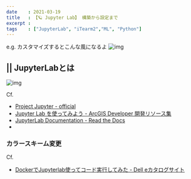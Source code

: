 ```yaml
---
date    : 2021-03-19
title   : 【🪐 Jupyter Lab】 構築から設定まで
excerpt :
tags    : ["JupyterLab", "iTearm2","ML", "Python"]
---
```


e.g. カスタマイズするとこんな風になるよ
![img](https://i.gyazo.com/b7016b12af41535a8cf2776804697717.png)


## || JupyterLabとは
![img](https://i.gyazo.com/a4eff2226c81f4d5ec6e181e890c25ba.png)
>



Cf.
* [Project Jupyter - official](https://jupyter.org/)
* [Jupyter Lab を使ってみよう - ArcGIS Developer 開発リソース集](https://esrijapan.github.io/arcgis-dev-resources/tips/python/python-api-jnlabsetup/)
* [JupyterLab Documentation - Read the Docs](https://jupyterlab.readthedocs.io/en/stable/)
* []()



### カラースキーム変更


Cf.
* [DockerでJupyterlab使ってコード実行してみた - Dell eカタログサイト](https://japancatalog.dell.com/c/isg_blog_container-ai_02/)
